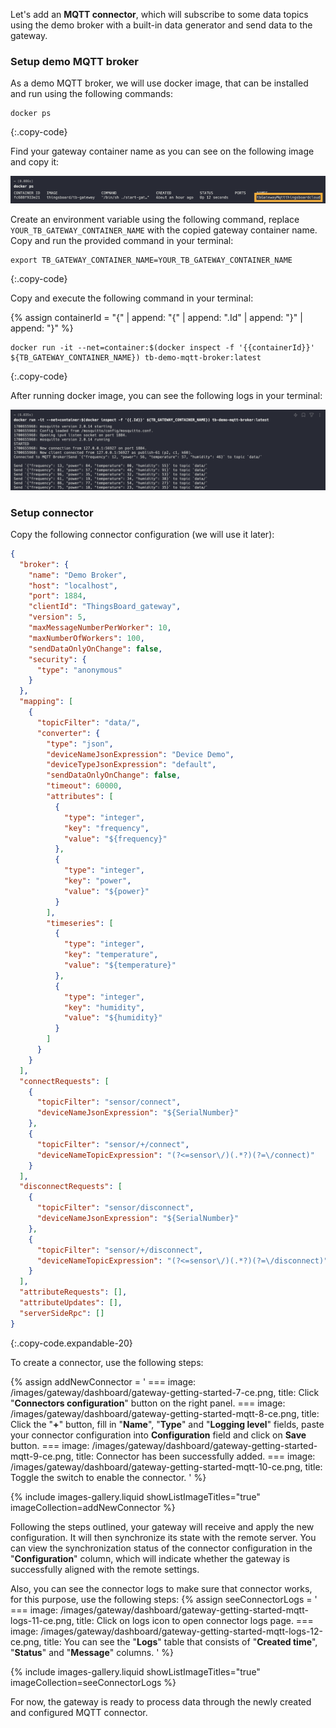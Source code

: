 Let's add an **MQTT connector**, which will subscribe to some data topics using the 
demo broker with a built-in data generator and send data to the gateway.

### Setup demo MQTT broker

As a demo MQTT broker, we will use docker image, that can be installed and run using the following commands:

```shell
docker ps
```
{:.copy-code}

Find your gateway container name as you can see on the following image and copy it:

![](/images/gateway/dashboard/copy-gateway-docker-container-name.png)

Create an environment variable using the following command, replace `YOUR_TB_GATEWAY_CONTAINER_NAME` with the copied 
gateway container name. Copy and run the provided command in your terminal:

```shell
export TB_GATEWAY_CONTAINER_NAME=YOUR_TB_GATEWAY_CONTAINER_NAME
```
{:.copy-code}

Copy and execute the following command in your terminal:

{% assign containerId = "{" | append: "{" | append: ".Id" | append: "}" | append: "}" %}

```shell
docker run -it --net=container:$(docker inspect -f '{{containerId}}' ${TB_GATEWAY_CONTAINER_NAME}) tb-demo-mqtt-broker:latest
```
{:.copy-code}

After running docker image, you can see the following logs in your terminal:

![](/images/gateway/dashboard/run-demo-mqtt-broker-image.png)

### Setup connector

Copy the following connector configuration (we will use it later):  

```json
{
  "broker": {
    "name": "Demo Broker",
    "host": "localhost",
    "port": 1884,
    "clientId": "ThingsBoard_gateway",
    "version": 5,
    "maxMessageNumberPerWorker": 10,
    "maxNumberOfWorkers": 100,
    "sendDataOnlyOnChange": false,
    "security": {
      "type": "anonymous"
    }
  },
  "mapping": [
    {
      "topicFilter": "data/",
      "converter": {
        "type": "json",
        "deviceNameJsonExpression": "Device Demo",
        "deviceTypeJsonExpression": "default",
        "sendDataOnlyOnChange": false,
        "timeout": 60000,
        "attributes": [
          {
            "type": "integer",
            "key": "frequency",
            "value": "${frequency}"
          },
          {
            "type": "integer",
            "key": "power",
            "value": "${power}"
          }
        ],
        "timeseries": [
          {
            "type": "integer",
            "key": "temperature",
            "value": "${temperature}"
          },
          {
            "type": "integer",
            "key": "humidity",
            "value": "${humidity}"
          }
        ]
      }
    }
  ],
  "connectRequests": [
    {
      "topicFilter": "sensor/connect",
      "deviceNameJsonExpression": "${SerialNumber}"
    },
    {
      "topicFilter": "sensor/+/connect",
      "deviceNameTopicExpression": "(?<=sensor\/)(.*?)(?=\/connect)"
    }
  ],
  "disconnectRequests": [
    {
      "topicFilter": "sensor/disconnect",
      "deviceNameJsonExpression": "${SerialNumber}"
    },
    {
      "topicFilter": "sensor/+/disconnect",
      "deviceNameTopicExpression": "(?<=sensor\/)(.*?)(?=\/disconnect)"
    }
  ],
  "attributeRequests": [],
  "attributeUpdates": [],
  "serverSideRpc": []
}
```
{:.copy-code.expandable-20}

To create a connector, use the following steps:

{% assign addNewConnector = '
    ===
        image: /images/gateway/dashboard/gateway-getting-started-7-ce.png,
        title: Click "**Connectors configuration**" button on the right panel.
    ===
        image: /images/gateway/dashboard/gateway-getting-started-mqtt-8-ce.png,
        title: Click the "**+**" button, fill in "**Name**", "**Type**" and "**Logging level**" fields, paste your connector configuration into **Configuration** field and click on **Save** button.
    ===
        image: /images/gateway/dashboard/gateway-getting-started-mqtt-9-ce.png,
        title: Connector has been successfully added.
    ===
        image: /images/gateway/dashboard/gateway-getting-started-mqtt-10-ce.png,
        title: Toggle the switch to enable the connector.
'
%}

{% include images-gallery.liquid showListImageTitles="true" imageCollection=addNewConnector %} 

Following the steps outlined, your gateway will receive and apply the new configuration. It will then synchronize 
its state with the remote server. You can view the synchronization status of the connector configuration 
in the "**Configuration**" column, which will indicate whether the gateway is successfully aligned with 
the remote settings.

Also, you can see the connector logs to make sure that connector works, for this purpose, use the following steps:
{% assign seeConnectorLogs = '
    ===
        image: /images/gateway/dashboard/gateway-getting-started-mqtt-logs-11-ce.png,
        title: Click on logs icon to open connector logs page.
    ===
        image: /images/gateway/dashboard/gateway-getting-started-mqtt-logs-12-ce.png,
        title: You can see the "**Logs**" table that consists of "**Created time**", "**Status**" and "**Message**" columns.
'
%}

{% include images-gallery.liquid showListImageTitles="true" imageCollection=seeConnectorLogs %}

For now, the gateway is ready to process data through the newly created and configured MQTT connector.

